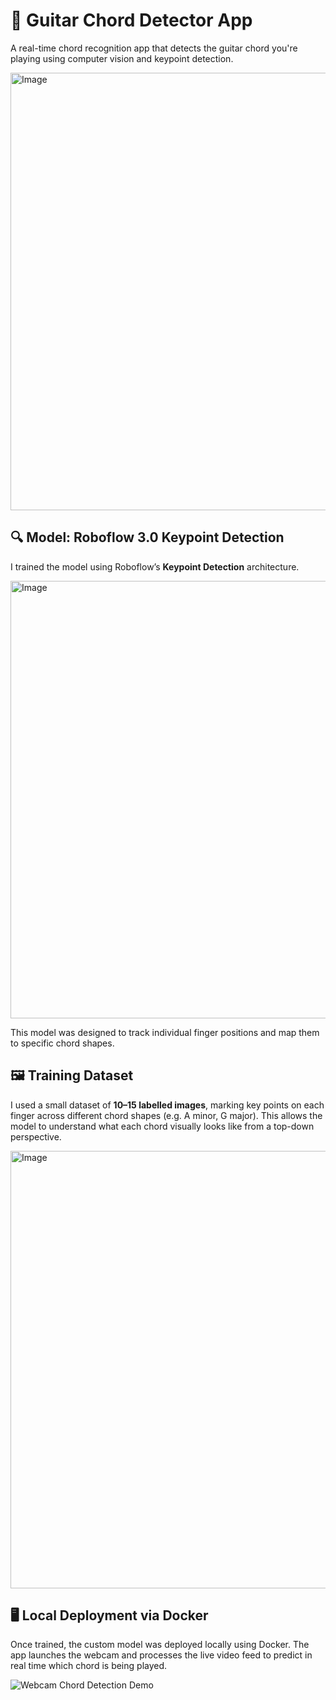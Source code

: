 # 🎸 Guitar Chord Detector App

A real-time chord recognition app that detects the guitar chord you're playing using computer vision and keypoint detection.

<img width="1320" height="700" alt="Image" src="https://github.com/user-attachments/assets/3ab8de1e-a82e-462a-9b37-bad59e8f953d" />

## 🔍 Model: Roboflow 3.0 Keypoint Detection

I trained the model using Roboflow’s **Keypoint Detection** architecture.

<img width="1320" height="700" alt="Image" src="https://github.com/user-attachments/assets/078e4f78-ddf2-4dad-befc-104028469f7f" />

This model was designed to track individual finger positions and map them to specific chord shapes.


## 🖼️ Training Dataset

I used a small dataset of **10–15 labelled images**, marking key points on each finger across different chord shapes (e.g. A minor, G major). This allows the model to understand what each chord visually looks like from a top-down perspective.

<img width="1320" height="700" alt="Image" src="https://github.com/user-attachments/assets/10b6994a-c98c-4c45-9236-a87bb39d8486" />

## 🖥️ Local Deployment via Docker

Once trained, the custom model was deployed locally using Docker. The app launches the webcam and processes the live video feed to predict in real time which chord is being played.

![Webcam Chord Detection Demo](insert-image-url-or-path-here)


